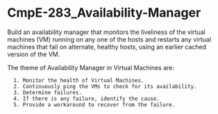 CmpE-283_Availability-Manager
=============================
Build an availability manager that monitors the liveliness of the virtual machines (VM) running on any one of the hosts and restarts any virtual machines that fail on alternate, healthy hosts, using an earlier cached version of the VM.

The theme of Availability Manager in Virtual Machines are:

      1. Monitor the health of Virtual Machines. 
      2. Continuously ping the VMs to check for its availability.
      3. Determine failures.
      4. If there is any failure, identify the cause.
      5. Provide a workaround to recover from the failure.
